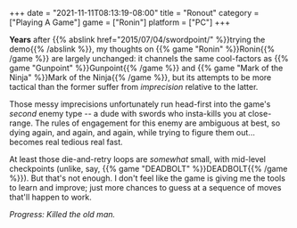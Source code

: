 +++
date = "2021-11-11T08:13:19-08:00"
title = "Ronout"
category = ["Playing A Game"]
game = ["Ronin"]
platform = ["PC"]
+++

<b>Years</b> after {{% abslink href="2015/07/04/swordpoint/" %}}trying the demo{{% /abslink %}}, my thoughts on {{% game "Ronin" %}}Ronin{{% /game %}} are largely unchanged: it channels the same cool-factors as {{% game "Gunpoint" %}}Gunpoint{{% /game %}} and {{% game "Mark of the Ninja" %}}Mark of the Ninja{{% /game %}}, but its attempts to be more tactical than the former suffer from <i>imprecision</i> relative to the latter.

Those messy imprecisions unfortunately run head-first into the game's <i>second</i> enemy type -- a dude with swords who insta-kills you at close-range.  The rules of engagement for this enemy are ambiguous at best, so dying again, and again, and again, while trying to figure them out... becomes real tedious real fast.

At least those die-and-retry loops are <i>somewhat</i> small, with mid-level checkpoints (unlike, say, {{% game "DEADBOLT" %}}DEADBOLT{{% /game %}}).  But that's not enough.  I don't feel like the game is giving me the tools to learn and improve; just more chances to guess at a sequence of moves that'll happen to work.

<i>Progress: Killed the old man.</i>
